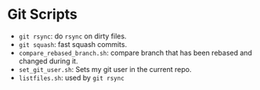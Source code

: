 # Git Scripts
* `git rsync`: do `rsync` on dirty files.
* `git squash`: fast squash commits.
* `compare_rebased_branch.sh`: compare branch that has been rebased and changed during it.
* `set_git_user.sh`: Sets my git user in the current repo.
* `listfiles.sh`: used by `git rsync`
